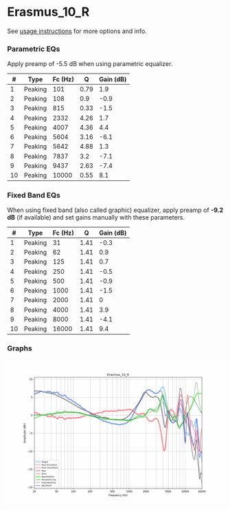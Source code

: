 # Erasmus_10_R
See [usage instructions](https://github.com/jaakkopasanen/AutoEq#usage) for more options and info.

### Parametric EQs
Apply preamp of -5.5 dB when using parametric equalizer.

|   # | Type    |   Fc (Hz) |    Q |   Gain (dB) |
|-----|---------|-----------|------|-------------|
|   1 | Peaking |       101 | 0.79 |         1.9 |
|   2 | Peaking |       108 | 0.9  |        -0.9 |
|   3 | Peaking |       815 | 0.33 |        -1.5 |
|   4 | Peaking |      2332 | 4.26 |         1.7 |
|   5 | Peaking |      4007 | 4.36 |         4.4 |
|   6 | Peaking |      5604 | 3.16 |        -6.1 |
|   7 | Peaking |      5642 | 4.88 |         1.3 |
|   8 | Peaking |      7837 | 3.2  |        -7.1 |
|   9 | Peaking |      9437 | 2.63 |        -7.4 |
|  10 | Peaking |     10000 | 0.55 |         8.1 |

### Fixed Band EQs
When using fixed band (also called graphic) equalizer, apply preamp of **-9.2 dB** (if available) and set gains manually with these parameters.

|   # | Type    |   Fc (Hz) |    Q |   Gain (dB) |
|-----|---------|-----------|------|-------------|
|   1 | Peaking |        31 | 1.41 |        -0.3 |
|   2 | Peaking |        62 | 1.41 |         0.9 |
|   3 | Peaking |       125 | 1.41 |         0.7 |
|   4 | Peaking |       250 | 1.41 |        -0.5 |
|   5 | Peaking |       500 | 1.41 |        -0.9 |
|   6 | Peaking |      1000 | 1.41 |        -1.5 |
|   7 | Peaking |      2000 | 1.41 |         0   |
|   8 | Peaking |      4000 | 1.41 |         3.9 |
|   9 | Peaking |      8000 | 1.41 |        -4.1 |
|  10 | Peaking |     16000 | 1.41 |         9.4 |

### Graphs
![](./Erasmus_10_R.png)
